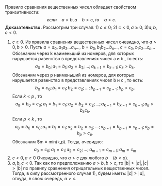 Правило сравнения вещественных чисел обладает свойством транзитивности:
$$
если \quad a>b, а \quad b>c, то \quad a>c.
$$
**Доказательство.** Рассмотрим три случая: 1) $c \le 0$; 2) $c<0, a \ge 0$; 3)$a,b,c<0$.
1) $c \ge 0$.
Из правила сравнения вещественных чисел очевидно, что $a > 0,b>0$.
Пусть $a = a_{0},a_{1}a_{2}\dots a_{n}\dots$, $b = b_{0},b_{1}b_{2}\dots b_{n}\dots$, $c =  c_{0},c_{1}c_{2}\dots c_{n}\dots$ Обозначим через k наименьший из номеров, для которых нарушается равенство в представлениях чисел a и b , то есть:
$$
a_{0} = b_{0}; a_{1}=b_{1};a_{2}=b_{2};\dots;a_{k-1} = b_{k-1};a_{k} > b_{k}.
$$
Обозначим через p наименьший из номеров, для которых нарушается равенство в представлениях чисел b и c , то есть:
$$
b_{0}=c_{0};b_{1}=c_{1};b_{2}=c_{2};\dots;b_{p-1} = c_{p-1}; b_{p}>c_{p}.
$$
Если $k<p$ , то
$$
a_{0}=b_{0}=c_{0};a_{1}=b_{1}=c_{1};a_{2}=b_{2}=c_{2};\dots;a_{k-1}=b_{k-1}=c_{k-1};a_{k}>b_{k}c_{k}.
$$
Если $p<k$ , то
$$
a_{0}=b_{0}=c_{0};a_{1}=b_{1}=c_{1};a_{2}=b_{2}=c_{2};\dots;a_{p-1}=b_{p-1}=c_{p-1};a_{p}=b_{p}>c_{p}.
$$
Обозначим $m = min(k,p). Тогда, очевидно:
$$
a_{0}=c_{0};a_{1}=c_{1};a_{2}=c_{2};\dots;a_{m-1}=c_{m-1};a_{m}=c_{m}
$$
2) $c<0, a\ge0$
Очевидно, что $a>c$ для любого $b \quad (b<a)$.
3) $a,b,c < 0$.
Так как по предположению $a>b,b>c$, то $|b|>|a|,|c|>|b|$ по правилу сравнения отрицательных вещественных чисел. Тогда, в силу рассмотренного случая 1), будем иметь:
$|c|>|a|$, откуда, в свою очередь, $a>c$.